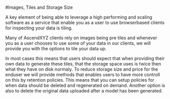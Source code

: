 #Images, Tiles and Storage Size


A key element of being able to leverage a high performing and scaling software as a service that enable you as a user to use browserbased clients for inspecting your data is tiling.

Many of AscendXYZ clients rely on images being pre tiles and whenever you as a user chooses to use some of your data in our clients, we will provide you with the options to tile your data up.

In most cases this means that users should expect that when providing their own data to generate these tiles, that the storage space uses is twice then what they have on disk normaly. 
To reduce storage size and price for the enduser we will provide methods that enables users to have more controll on this by retention policies. This means that you can setup policies for when data should be deleted and regenerated on demand.
Another option is also to delete the original data uploaded after a model has been generated.

